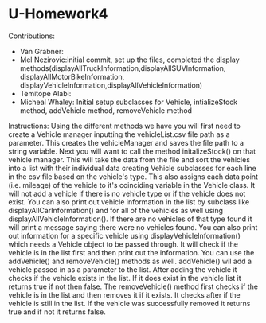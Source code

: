 # U-Homework4


Contributions:
 - Van Grabner:
 - Mel Nezirovic:initial commit, set up the files, completed the display methods(displayAllTruckInformation,displayAllSUVInformation, displayAllMotorBikeInformation, displayVehicleInformation,displayAllVehicleInformation)
 - Temitope Alabi:
 - Micheal Whaley: Initial setup subclasses for Vehicle, intializeStock method, addVehicle method, removeVehicle method

Instructions: 
Using the different methods we have you will first need to create a Vehicle manager inputting the vehicleList.csv file path as a parameter. This creates the vehicleManager and saves the file path to a string variable. Next you will want to call the method initalizeStock() on that vehicle manager. This will take the data from the file and sort the vehicles into a list with their individual data creating Vehicle subclasses for each line in the csv file based on the vehicle's type. This also assigns each data point (i.e. mileage) of the vehicle to it's coinciding variable in the Vehicle class. It will not add a vehicle if there is no vehicle type or if the vehicle does not exist. You can also print out vehicle information in the list by subclass like displayAllCarInformation() and for all of the vehicles as well using displayAllVehicleInformation(). If there are no vehicles of that type found it will print a message saying there were no vehicles found. You can also print out information for a specific vehicle using displayVehicleInformation() which needs a Vehicle object to be passed through. It will check if the vehicle is in the list first and then print out the information. You can use the addVehicle() and removeVehicle() methods as well. addVehicle() wil add a vehicle passed in as a parameter to the list. After adding the vehicle it checks if the vehicle exists in the list. If it does exist in the vehicle list it returns true if not then false. The removeVehicle() method first checks if the vehicle is in the list and then removes it if it exists. It checks after if the vehicle is still in the list. If the vehicle was successfully removed it returns true and if not it returns false. 
